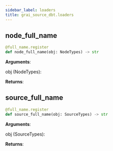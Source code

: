```yaml
---
sidebar_label: loaders
title: grai_source_dbt.loaders
---
```


## node\_full\_name

```python
@full_name.register
def node_full_name(obj: NodeTypes) -> str
```

**Arguments**:

  obj (NodeTypes):


**Returns**:



## source\_full\_name

```python
@full_name.register
def source_full_name(obj: SourceTypes) -> str
```

**Arguments**:

  obj (SourceTypes):


**Returns**:
